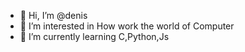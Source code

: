 - 👋 Hi, I’m @denis
- 👀 I’m interested in How work the world of Computer
- 🌱 I’m currently learning C,Python,Js

<!---
KeenZuk/KeenZuk is a ✨ special ✨ repository because its `README.md` (this file) appears on your GitHub profile.
You can click the Preview link to take a look at your changes.
--->
